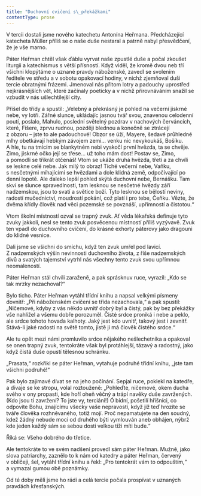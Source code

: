 ```yaml
---
title: "Duchovní cvičení s\_překážkami"
contentType: prose
---
```


<section>

V tercii dostali jsme nového katechetu Antonína Heřmana. Před­cházející katecheta Müller příliš se o naše duše nestaral a patrně nabyl přesvědčení, že je vše marno.

Páter Heřman chtěl však ďáblu vyrvat naše zpustlé duše a počal zkoušet liturgii a katechismus s větší přísností. Když viděl, že kromě dvou neb tří všichni klopýtáme o uznané pravdy náboženské, zavedl se svolením ředitele ve středu a v sobotu opakovací hodiny, v nichž zjemňoval duši tercie obratnými frázemi. Jmenoval nás přitom lotry a padouchy uprostřed nejkrásnějších vět, které začínaly poeticky a v nichž přirovnáváním snažil se vzbudit v nás ušlechtilejší city.

Přišel do třídy a spustil: „Velebný a překrásný je pohled na večerní jiskrné nebe, vy lotři. Zářné slunce, ukládajíc jasnou tvář svou, znavenou celodenní poutí, poslalo, Mahulo, poslední světelný pozdrav v nachových červáncích, které, Fišere, zprvu rudnou, později blednou a konečně se ztrácejí z obzoru – jste to ale padouchové! Obzor se úží, Mayere, šedavé průhledné mlhy obetkávají hebkým závojem zemi… venku nic nevykoukáš, Bošíku. A hle, tu na tmícím se blankytném nebi vyskočí první hvězda, ta se chvěje. Zimo, jiskrné očko její se třese… už toho mám dost! Postav se, Zimo, a pomodli se třikrát otčenáš! Vtom se ukáže druhá hvězda, třetí a za chvíli se leskne celé nebe. Jak milý to obraz! Tiché večerní nebe, Vaňku, s nesčetnými míhajícími se hvězdami a dole klidná země, odpočívající po denní lopotě. Ale daleko lepší pohled skýtá duchovní nebe, Bernášku. Tam skví se slunce spravedlnosti, tam lesknou se nesčetné hvězdy září nadzemskou, jsou to svatí a světice boží. Tyto lesknou se bělostí neviny, radostí mučednictví, moudrostí pokání, což platí i pro tebe, Čeňku. Vězte, že dvěma křídly člověk nad věci pozemské se povznáší, upřímností a čistotou.“

Vtom školní místností ozval se trapný zvuk. Ať věda lékařská definuje tyto zvuky jakkoli, nesl se tento zvuk posvěcenou místností příliš vyzývavě. Zvuk ten vpadl do duchovního cvičení, do krásné exhorty páterovy jako dragouni do klidné vesnice.

Dali jsme se všichni do smíchu, když ten zvuk umřel pod lavicí. Z nadzemských výšin nevinnosti duchovního života, z říše nadzemských divů a svatých tajemství vytrhl nás všechny tento zvuk svou upřímnou neomaleností.

Páter Heřman stál chvíli zaraženě, a pak sprásknuv ruce, vyrazil: „Kdo se tak mrzky nezachoval?“

Bylo ticho. Páter Heřman vytáhl třídní knihu a napsal velkými písmeny dovnitř: „Při náboženském cvičení se třída nezachovala,“ a pak spustil: „Ničemové, kdyby z vás někdo uvnitř dobrý byl a čistý, pak by bez překážky vše nahlížel a všemu dobře porozuměl. Čisté srdce proniká i nebe a peklo, ale srdce tohoto hovada kalhoty. Jaký jest kdo uvnitř, takový jest i zevnitř. Stává-li jaké radosti na světě tomto, jistě ji má člověk čistého srdce.“

Ale tu opět mezi námi promluvilo srdce nějakého nešlechetníka a opakoval se onen trapný zvuk, tentokráte však byl protáhlejší, tázavý a radostný, jako když čistá duše opustí tělesnou schránku.

„Prasata,“ rozkřikl se páter Heřman, vytahuje podruhé třídní knihu, „jste tam všichni podruhé!“

Pak bylo zajímavé dívat se na jeho počínání. Sepjal ruce, poklekl na katedře, a dívaje se ke stropu, volal roztouženě: „Pohleďte, ničemové, okem ducha svého v ony propasti, kde hoří oheň věčný a trápí navěky duše zavržených. (Kdo jsou ti zavržení? To jste vy, terciáni!) Ó bídní, pošetilí hříšníci, co odpovíte Bohu, znajícímu všecky vaše nepravosti, když již teď hrozíte se tváře člověka rozhněvaného, totiž mojí. Proč nepamatujete na den soudný, kdež žádný nebude moci od druhého býti vymlouván aneb obhájen, nýbrž kde jeden každý sám se sebou dosti velkou tíži míti bude.“

Říká se: Všeho dobrého do třetice.

Ale tentokráte to ve svém nadšení provedl sám páter Heřman. Mužně, jako slova patriarchy, zaznělo to k nám od katedry a páter Heřman, červený v obličeji, šel, vytáhl třídní knihu a řekl: „Pro tentokrát vám to odpouštím,“ a vymazal gumou obě poznámky.

Od té doby měli jsme ho rádi a celá tercie počala prospívat v uzna­ných pravdách křesťanských.

</section>

